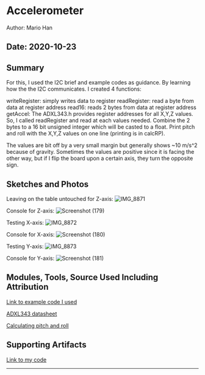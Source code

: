 #  Accelerometer

Author: Mario Han

Date: 2020-10-23
-----

## Summary

For this, I used the I2C brief and example codes as guidance. By learning how the the I2C communicates. I created 4 functions:

writeRegister: simply writes data to register
readRegister: read a byte from data at register address
read16: reads 2 bytes from data at register address
getAccel: The ADXL343.h provides register addresses for all X,Y,Z values. So, I called readRegister and read at each values needed. Combine the 2 bytes to a 16 bit unsigned integer which will be casted to a float. Print pitch and roll with the X,Y,Z values on one line (printing is in calcRP).

The values are bit off by a very small margin but generally shows ~10 m/s^2 because of gravity. Sometimes the values are positive since it is facing the other way, but if I flip the board upon a certain axis, they turn the opposite sign.

## Sketches and Photos

Leaving on the table untouched for Z-axis:
![IMG_8871](https://user-images.githubusercontent.com/45515930/97054434-c7e35c80-1552-11eb-9cec-05a1be683443.JPG)

Console for Z-axis:
![Screenshot (179)](https://user-images.githubusercontent.com/45515930/97054447-d03b9780-1552-11eb-8fd5-a96755d2946e.png)

Testing X-axis:
![IMG_8872](https://user-images.githubusercontent.com/45515930/97054479-dd588680-1552-11eb-974d-b799e1c3b41c.JPG)

Console for X-axis:
![Screenshot (180)](https://user-images.githubusercontent.com/45515930/97054514-e77a8500-1552-11eb-8195-0e25f197f427.png)

Testing Y-axis:
![IMG_8873](https://user-images.githubusercontent.com/45515930/97054526-eea19300-1552-11eb-8efe-bc38dd09583a.JPG)

Console for Y-axis:
![Screenshot (181)](https://user-images.githubusercontent.com/45515930/97054547-f6613780-1552-11eb-9146-31ccc0799ea3.png)


## Modules, Tools, Source Used Including Attribution

[Link to example code I used](https://github.com/BU-EC444/code-examples/tree/master/i2c-accel)

[ADXL343 datasheet](https://cdn-learn.adafruit.com/assets/assets/000/070/556/original/adxl343.pdf?1549287964)

[Calculating pitch and roll](https://wiki.dfrobot.com/How_to_Use_a_Three-Axis_Accelerometer_for_Tilt_Sensing)

## Supporting Artifacts

[Link to my code](https://github.com/BU-EC444/Han-Mario-1/tree/master/skills/cluster-3/23/code)

-----
